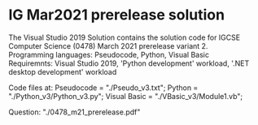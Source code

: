 # IG Mar2021 prerelease solution
The Visual Studio 2019 Solution contains the solution code for IGCSE Computer Science (0478) March 2021 prerelease variant 2.  
Programming languages: Pseudocode, Python, Visual Basic  
Requiremnts: Visual Studio 2019, 'Python development' workload, '.NET desktop development' workload

Code files at:
Pseudocode = "./Pseudo_v3.txt";
Python = "./Python_v3/Python_v3.py";
Visual Basic = "./VBasic_v3/Module1.vb";

Question: "./0478_m21_prerelease.pdf"
